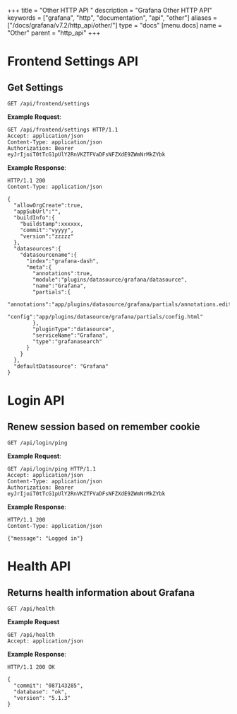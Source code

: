 +++
title = "Other HTTP API "
description = "Grafana Other HTTP API"
keywords = ["grafana", "http", "documentation", "api", "other"]
aliases = ["/docs/grafana/v7.2/http_api/other/"]
type = "docs"
[menu.docs]
name = "Other"
parent = "http_api"
+++


# Frontend Settings API

## Get Settings

`GET /api/frontend/settings`

**Example Request**:

```http
GET /api/frontend/settings HTTP/1.1
Accept: application/json
Content-Type: application/json
Authorization: Bearer eyJrIjoiT0tTcG1pUlY2RnVKZTFVaDFsNFZXdE9ZWmNrMkZYbk
```

**Example Response**:

```http
HTTP/1.1 200
Content-Type: application/json

{
  "allowOrgCreate":true,
  "appSubUrl":"",
  "buildInfo":{
    "buildstamp":xxxxxx,
    "commit":"vyyyy",
    "version":"zzzzz"
  },
  "datasources":{
    "datasourcename":{
      "index":"grafana-dash",
      "meta":{
        "annotations":true,
        "module":"plugins/datasource/grafana/datasource",
        "name":"Grafana",
        "partials":{
          "annotations":"app/plugins/datasource/grafana/partials/annotations.editor.html",
          "config":"app/plugins/datasource/grafana/partials/config.html"
        },
        "pluginType":"datasource",
        "serviceName":"Grafana",
        "type":"grafanasearch"
      }
    }
  },
  "defaultDatasource": "Grafana"
}
```

# Login API

## Renew session based on remember cookie

`GET /api/login/ping`

**Example Request**:

```http
GET /api/login/ping HTTP/1.1
Accept: application/json
Content-Type: application/json
Authorization: Bearer eyJrIjoiT0tTcG1pUlY2RnVKZTFVaDFsNFZXdE9ZWmNrMkZYbk
```

**Example Response**:

```http
HTTP/1.1 200
Content-Type: application/json

{"message": "Logged in"}
```

# Health API

## Returns health information about Grafana

`GET /api/health`

**Example Request**

```http
GET /api/health
Accept: application/json
```

**Example Response**:

```http
HTTP/1.1 200 OK

{
  "commit": "087143285",
  "database": "ok",
  "version": "5.1.3"
}
```
